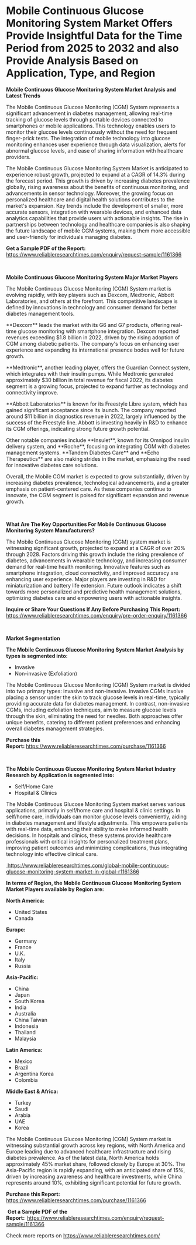 <p><h1>Mobile Continuous Glucose Monitoring System Market Offers Provide Insightful Data for the Time Period from 2025 to 2032 and also Provide Analysis Based on Application, Type, and Region</h1></p><p><strong>Mobile Continuous Glucose Monitoring System Market Analysis and Latest Trends</strong></p>
<p><p>The Mobile Continuous Glucose Monitoring (CGM) System represents a significant advancement in diabetes management, allowing real-time tracking of glucose levels through portable devices connected to smartphones or mobile applications. This technology enables users to monitor their glucose levels continuously without the need for frequent finger-prick tests. The integration of mobile technology into glucose monitoring enhances user experience through data visualization, alerts for abnormal glucose levels, and ease of sharing information with healthcare providers.</p><p>The Mobile Continuous Glucose Monitoring System Market is anticipated to experience robust growth, projected to expand at a CAGR of 14.3% during the forecast period. This growth is driven by increasing diabetes prevalence globally, rising awareness about the benefits of continuous monitoring, and advancements in sensor technology. Moreover, the growing focus on personalized healthcare and digital health solutions contributes to the market's expansion. Key trends include the development of smaller, more accurate sensors, integration with wearable devices, and enhanced data analytics capabilities that provide users with actionable insights. The rise in partnerships between technology and healthcare companies is also shaping the future landscape of mobile CGM systems, making them more accessible and user-friendly for individuals managing diabetes.</p></p>
<p><strong>Get a Sample PDF of the Report:&nbsp;</strong> <a href="https://www.reliableresearchtimes.com/enquiry/request-sample/1161366?utm_campaign=3269&utm_medium=2&utm_source=Github&utm_content=ia&utm_term=22032025&utm_id=mobile-continuous-glucose-monitoring-system">https://www.reliableresearchtimes.com/enquiry/request-sample/1161366</a></p>
<p>&nbsp;</p>
<p><strong>Mobile Continuous Glucose Monitoring System Major Market Players</strong></p>
<p><p>The Mobile Continuous Glucose Monitoring (CGM) System market is evolving rapidly, with key players such as Dexcom, Medtronic, Abbott Laboratories, and others at the forefront. This competitive landscape is defined by innovations in technology and consumer demand for better diabetes management tools.</p><p>**Dexcom** leads the market with its G6 and G7 products, offering real-time glucose monitoring with smartphone integration. Dexcom reported revenues exceeding $1.8 billion in 2022, driven by the rising adoption of CGM among diabetic patients. The company's focus on enhancing user experience and expanding its international presence bodes well for future growth.</p><p>**Medtronic**, another leading player, offers the Guardian Connect system, which integrates with their insulin pumps. While Medtronic generated approximately $30 billion in total revenue for fiscal 2022, its diabetes segment is a growing focus, projected to expand further as technology and connectivity improve.</p><p>**Abbott Laboratories** is known for its Freestyle Libre system, which has gained significant acceptance since its launch. The company reported around $11 billion in diagnostics revenue in 2022, largely influenced by the success of the Freestyle line. Abbott is investing heavily in R&D to enhance its CGM offerings, indicating strong future growth potential.</p><p>Other notable companies include **Insulet**, known for its Omnipod insulin delivery system, and **Roche**, focusing on integrating CGM with diabetes management systems. **Tandem Diabetes Care** and **Echo Therapeutics** are also making strides in the market, emphasizing the need for innovative diabetes care solutions.</p><p>Overall, the Mobile CGM market is expected to grow substantially, driven by increasing diabetes prevalence, technological advancements, and a greater emphasis on patient-centered care. As these companies continue to innovate, the CGM segment is poised for significant expansion and revenue growth.</p></p>
<p>&nbsp;</p>
<p><strong>What Are The Key Opportunities For Mobile Continuous Glucose Monitoring System Manufacturers?</strong></p>
<p><p>The Mobile Continuous Glucose Monitoring (CGM) system market is witnessing significant growth, projected to expand at a CAGR of over 20% through 2028. Factors driving this growth include the rising prevalence of diabetes, advancements in wearable technology, and increasing consumer demand for real-time health monitoring. Innovative features such as smartphone integration, cloud connectivity, and improved accuracy are enhancing user experience. Major players are investing in R&D for miniaturization and battery life extension. Future outlook indicates a shift towards more personalized and predictive health management solutions, optimizing diabetes care and empowering users with actionable insights.</p></p>
<p><strong>Inquire or Share Your Questions If Any Before Purchasing This Report:</strong> <a href="https://www.reliableresearchtimes.com/enquiry/pre-order-enquiry/1161366?utm_campaign=3269&utm_medium=2&utm_source=Github&utm_content=ia&utm_term=22032025&utm_id=mobile-continuous-glucose-monitoring-system">https://www.reliableresearchtimes.com/enquiry/pre-order-enquiry/1161366</a></p>
<p>&nbsp;</p>
<p><strong>Market Segmentation</strong></p>
<p><strong>The Mobile Continuous Glucose Monitoring System Market Analysis by types is segmented into:</strong></p>
<p><ul><li>Invasive</li><li>Non-invasive (Exfoliation)</li></ul></p>
<p><p>The Mobile Continuous Glucose Monitoring (CGM) System market is divided into two primary types: invasive and non-invasive. Invasive CGMs involve placing a sensor under the skin to track glucose levels in real-time, typically providing accurate data for diabetes management. In contrast, non-invasive CGMs, including exfoliation techniques, aim to measure glucose levels through the skin, eliminating the need for needles. Both approaches offer unique benefits, catering to different patient preferences and enhancing overall diabetes management strategies.</p></p>
<p><strong>Purchase this Report:&nbsp;</strong><a href="https://www.reliableresearchtimes.com/purchase/1161366?utm_campaign=3269&utm_medium=2&utm_source=Github&utm_content=ia&utm_term=22032025&utm_id=mobile-continuous-glucose-monitoring-system">https://www.reliableresearchtimes.com/purchase/1161366</a></p>
<p>&nbsp;</p>
<p><strong>The Mobile Continuous Glucose Monitoring System Market Industry Research by Application is segmented into:</strong></p>
<p><ul><li>Self/Home Care</li><li>Hospital & Clinics</li></ul></p>
<p><p>The Mobile Continuous Glucose Monitoring System market serves various applications, primarily in self/home care and hospital & clinic settings. In self/home care, individuals can monitor glucose levels conveniently, aiding in diabetes management and lifestyle adjustments. This empowers patients with real-time data, enhancing their ability to make informed health decisions. In hospitals and clinics, these systems provide healthcare professionals with critical insights for personalized treatment plans, improving patient outcomes and minimizing complications, thus integrating technology into effective clinical care.</p></p>
<p><a href="https://www.reliableresearchtimes.com/global-mobile-continuous-glucose-monitoring-system-market-in-global-r1161366?utm_campaign=3269&utm_medium=2&utm_source=Github&utm_content=ia&utm_term=22032025&utm_id=mobile-continuous-glucose-monitoring-system">&nbsp;https://www.reliableresearchtimes.com/global-mobile-continuous-glucose-monitoring-system-market-in-global-r1161366</a></p>
<p><strong>In terms of Region, the Mobile Continuous Glucose Monitoring System Market Players available by Region are:</strong></p>
<p>
    <p> <strong> North America: </strong>
        <ul>
            <li>United States</li>
            <li>Canada</li>
        </ul>
        </p> 
    <p> <strong> Europe: </strong>
        <ul>
            <li>Germany</li>
            <li>France</li>
            <li>U.K.</li>
            <li>Italy</li>
            <li>Russia</li>
        </ul>
        </p> 
    <p> <strong> Asia-Pacific: </strong>
        <ul>
            <li>China</li>
            <li>Japan</li>
            <li>South Korea</li>
            <li>India</li>
            <li>Australia</li>
            <li>China Taiwan</li>
            <li>Indonesia</li>
            <li>Thailand</li>
            <li>Malaysia</li>
        </ul>
        </p> 
    <p> <strong> Latin America: </strong>
        <ul>
            <li>Mexico</li>
            <li>Brazil</li>
            <li>Argentina Korea</li>
            <li>Colombia</li>
        </ul>
        </p> 
    <p> <strong> Middle East & Africa: </strong>
        <ul>
            <li>Turkey</li>
            <li>Saudi</li>
            <li>Arabia</li>
            <li>UAE</li>
            <li>Korea</li>
        </ul>
    </p>
    </p>
<p><p>The Mobile Continuous Glucose Monitoring (CGM) System market is witnessing substantial growth across key regions, with North America and Europe leading due to advanced healthcare infrastructure and rising diabetes prevalence. As of the latest data, North America holds approximately 45% market share, followed closely by Europe at 30%. The Asia-Pacific region is rapidly expanding, with an anticipated share of 15%, driven by increasing awareness and healthcare investments, while China represents around 10%, exhibiting significant potential for future growth.</p></p>
<p><strong>Purchase this Report: </strong><a href="https://www.reliableresearchtimes.com/purchase/1161366?utm_campaign=3269&utm_medium=2&utm_source=Github&utm_content=ia&utm_term=22032025&utm_id=mobile-continuous-glucose-monitoring-system">https://www.reliableresearchtimes.com/purchase/1161366</a></p>
<p>&nbsp;<strong>Get a Sample PDF of the Report:&nbsp;&nbsp;</strong><a href="https://www.reliableresearchtimes.com/enquiry/request-sample/1161366?utm_campaign=3269&utm_medium=2&utm_source=Github&utm_content=ia&utm_term=22032025&utm_id=mobile-continuous-glucose-monitoring-system">https://www.reliableresearchtimes.com/enquiry/request-sample/1161366</a></p>
<p><strong></strong></p>
<p>Check more reports on <a href="https://www.reliableresearchtimes.com/?utm_campaign=3269&utm_medium=2&utm_source=Github&utm_content=ia&utm_term=22032025&utm_id=mobile-continuous-glucose-monitoring-system">https://www.reliableresearchtimes.com/</a></p>